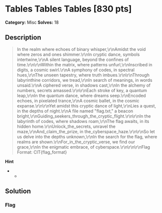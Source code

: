 # Tables Tables Tables [830 pts]

**Category:** Misc
**Solves:** 18

## Description
>In the realm where echoes of binary whisper,\r\nAmidst the void where zeros and ones shimmer.\r\nIn cryptic dance, symbols intertwine,\r\nA silent language, beyond the confines of time.\r\n\r\nWithin the matrix, where patterns unfurl,\r\nInscribed in digits, a cosmic swirl.\r\nA symphony of codes, in spectral hues,\r\nThe unseen tapestry, where truth imbues.\r\n\r\nThrough labyrinthine corridors, we tread,\r\nIn search of meanings, in words unsaid.\r\nA ciphered verse, in shadows cast,\r\nIn the alchemy of numbers, secrets amassed.\r\n\r\nEach stroke of key, a quantum leap,\r\nIn the quantum dance, where dreams seep.\r\nEncoded echoes, in pixelated trance,\r\nA cosmic ballet, in the cosmic expanse.\r\n\r\nYet amidst this cryptic dance of light,\r\nLies a quest, in the depths of night.\r\nA file named "flag.txt," a beacon bright,\r\nGuiding_seekers_through_the_cryptic_flight.\r\n\r\nIn the labyrinth of codes, where shadows roam,\r\nThe flag awaits, in its hidden home.\r\nUnlock_the_secrets, unravel the maze,\r\nAnd_claim_the_prize, in the_cyberspace_haze.\r\n\r\nSo let us delve into the depths unknown,\r\nIn the search for the flag, where realms are shown.\r\nFor_in_the_cryptic_verse, we find our grace,\r\nIn the enigmatic embrace, of cyberspace.\r\n\r\n\r\nFlag Format: CIT{flag_format}

**Hint**
* -

## Solution

### Flag

